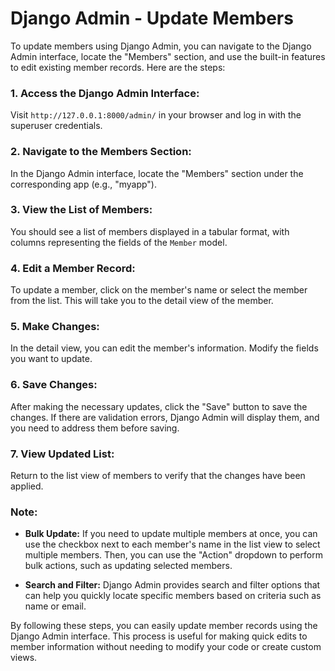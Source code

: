 # Django Admin - Update Members 

To update members using Django Admin, you can navigate to the Django Admin interface, locate the "Members" section, and use the built-in features to edit existing member records. Here are the steps:

### 1. Access the Django Admin Interface:

Visit `http://127.0.0.1:8000/admin/` in your browser and log in with the superuser credentials.

### 2. Navigate to the Members Section:

In the Django Admin interface, locate the "Members" section under the corresponding app (e.g., "myapp").

### 3. View the List of Members:

You should see a list of members displayed in a tabular format, with columns representing the fields of the `Member` model.

### 4. Edit a Member Record:

To update a member, click on the member's name or select the member from the list. This will take you to the detail view of the member.

### 5. Make Changes:

In the detail view, you can edit the member's information. Modify the fields you want to update.

### 6. Save Changes:

After making the necessary updates, click the "Save" button to save the changes. If there are validation errors, Django Admin will display them, and you need to address them before saving.

### 7. View Updated List:

Return to the list view of members to verify that the changes have been applied.

### Note:

- **Bulk Update:** If you need to update multiple members at once, you can use the checkbox next to each member's name in the list view to select multiple members. Then, you can use the "Action" dropdown to perform bulk actions, such as updating selected members.

- **Search and Filter:** Django Admin provides search and filter options that can help you quickly locate specific members based on criteria such as name or email.

By following these steps, you can easily update member records using the Django Admin interface. This process is useful for making quick edits to member information without needing to modify your code or create custom views.
